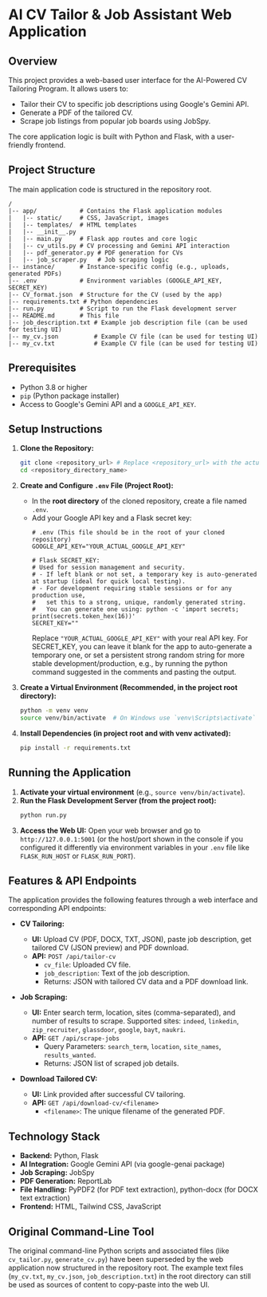 # AI CV Tailor & Job Assistant Web Application

## Overview
This project provides a web-based user interface for the AI-Powered CV Tailoring Program. It allows users to:
*   Tailor their CV to specific job descriptions using Google's Gemini API.
*   Generate a PDF of the tailored CV.
*   Scrape job listings from popular job boards using JobSpy.

The core application logic is built with Python and Flask, with a user-friendly frontend.

## Project Structure
The main application code is structured in the repository root.
```
/
|-- app/            # Contains the Flask application modules
|   |-- static/     # CSS, JavaScript, images
|   |-- templates/  # HTML templates
|   |-- __init__.py
|   |-- main.py     # Flask app routes and core logic
|   |-- cv_utils.py # CV processing and Gemini API interaction
|   |-- pdf_generator.py # PDF generation for CVs
|   |-- job_scraper.py   # Job scraping logic
|-- instance/       # Instance-specific config (e.g., uploads, generated PDFs)
|-- .env            # Environment variables (GOOGLE_API_KEY, SECRET_KEY)
|-- CV_format.json  # Structure for the CV (used by the app)
|-- requirements.txt # Python dependencies
|-- run.py          # Script to run the Flask development server
|-- README.md       # This file
|-- job_description.txt # Example job description file (can be used for testing UI)
|-- my_cv.json          # Example CV file (can be used for testing UI)
|-- my_cv.txt           # Example CV file (can be used for testing UI)
```

## Prerequisites
*   Python 3.8 or higher
*   `pip` (Python package installer)
*   Access to Google's Gemini API and a `GOOGLE_API_KEY`.

## Setup Instructions

1.  **Clone the Repository:**
    ```bash
    git clone <repository_url> # Replace <repository_url> with the actual URL
    cd <repository_directory_name>
    ```

2.  **Create and Configure `.env` File (Project Root):**
    *   In the **root directory** of the cloned repository, create a file named `.env`.
    *   Add your Google API key and a Flask secret key:
        ```env
        # .env (This file should be in the root of your cloned repository)
        GOOGLE_API_KEY="YOUR_ACTUAL_GOOGLE_API_KEY"

        # Flask SECRET_KEY:
        # Used for session management and security.
        # - If left blank or not set, a temporary key is auto-generated at startup (ideal for quick local testing).
        # - For development requiring stable sessions or for any production use,
        #   set this to a strong, unique, randomly generated string.
        #   You can generate one using: python -c 'import secrets; print(secrets.token_hex(16))'
        SECRET_KEY=""
        ```
        Replace `"YOUR_ACTUAL_GOOGLE_API_KEY"` with your real API key.
        For SECRET_KEY, you can leave it blank for the app to auto-generate a temporary one, or set a persistent strong random string for more stable development/production, e.g., by running the python command suggested in the comments and pasting the output.

3.  **Create a Virtual Environment (Recommended, in the project root directory):**
    ```bash
    python -m venv venv
    source venv/bin/activate  # On Windows use `venv\Scripts\activate`
    ```

4.  **Install Dependencies (in project root and with venv activated):**
    ```bash
    pip install -r requirements.txt
    ```

## Running the Application

1.  **Activate your virtual environment** (e.g., `source venv/bin/activate`).
2.  **Run the Flask Development Server (from the project root):**
    ```bash
    python run.py
    ```
3.  **Access the Web UI:**
    Open your web browser and go to `http://127.0.0.1:5001` (or the host/port shown in the console if you configured it differently via environment variables in your `.env` file like `FLASK_RUN_HOST` or `FLASK_RUN_PORT`).

## Features & API Endpoints

The application provides the following features through a web interface and corresponding API endpoints:

*   **CV Tailoring:**
    *   **UI:** Upload CV (PDF, DOCX, TXT, JSON), paste job description, get tailored CV (JSON preview) and PDF download.
    *   **API:** `POST /api/tailor-cv`
        *   `cv_file`: Uploaded CV file.
        *   `job_description`: Text of the job description.
        *   Returns: JSON with tailored CV data and a PDF download link.

*   **Job Scraping:**
    *   **UI:** Enter search term, location, sites (comma-separated), and number of results to scrape. Supported sites: `indeed`, `linkedin`, `zip_recruiter`, `glassdoor`, `google`, `bayt`, `naukri`.
    *   **API:** `GET /api/scrape-jobs`
        *   Query Parameters: `search_term`, `location`, `site_names`, `results_wanted`.
        *   Returns: JSON list of scraped job details.

*   **Download Tailored CV:**
    *   **UI:** Link provided after successful CV tailoring.
    *   **API:** `GET /api/download-cv/<filename>`
        *   `<filename>`: The unique filename of the generated PDF.

## Technology Stack
*   **Backend:** Python, Flask
*   **AI Integration:** Google Gemini API (via google-genai package)
*   **Job Scraping:** JobSpy
*   **PDF Generation:** ReportLab
*   **File Handling:** PyPDF2 (for PDF text extraction), python-docx (for DOCX text extraction)
*   **Frontend:** HTML, Tailwind CSS, JavaScript

## Original Command-Line Tool
The original command-line Python scripts and associated files (like `cv_tailor.py`, `generate_cv.py`) have been superseded by the web application now structured in the repository root. The example text files (`my_cv.txt`, `my_cv.json`, `job_description.txt`) in the root directory can still be used as sources of content to copy-paste into the web UI.
```
